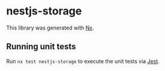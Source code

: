 # nestjs-storage

This library was generated with [Nx](https://nx.dev).

## Running unit tests

Run `nx test nestjs-storage` to execute the unit tests via [Jest](https://jestjs.io).
